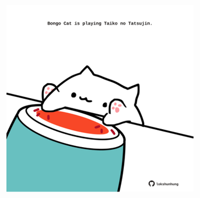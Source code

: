 <!-- built at 28/01/2024, 16:00:42 UTC -->
<p align="center">
  <img width="500" height="500" src="./ReadmeImage.svg">
</p>

